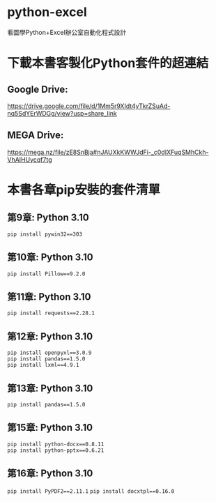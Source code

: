 # python-excel
看圖學Python+Excel辦公室自動化程式設計

# 下載本書客製化Python套件的超連結
## Google Drive:

https://drive.google.com/file/d/1Mm5r9XIdt4yTkrZSuAd-nq5SdYErWDGg/view?usp=share_link

## MEGA Drive:

https://mega.nz/file/zE8SnBja#nJAUXkKWWJdFi-_c0dIXFuqSMhCkh-VhAIHUycqf7tg

# 本書各章pip安裝的套件清單

## 第9章: Python 3.10
  `pip install pywin32==303`

## 第10章: Python 3.10
  `pip install Pillow==9.2.0`

## 第11章: Python 3.10
  `pip install requests==2.28.1`

## 第12章: Python 3.10
  `pip install openpyxl==3.0.9`  
  `pip install pandas==1.5.0`  
  `pip install lxml==4.9.1`

## 第13章: Python 3.10
  `pip install pandas==1.5.0`

## 第15章: Python 3.10
  `pip install python-docx==0.8.11`  
  `pip install python-pptx==0.6.21`

## 第16章: Python 3.10   
  `pip install PyPDF2==2.11.1`
  `pip install docxtpl==0.16.0`
